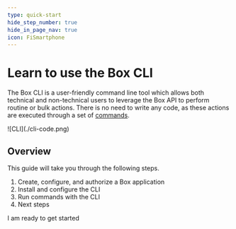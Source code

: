 ```yaml
---
type: quick-start
hide_step_number: true
hide_in_page_nav: true
icon: FiSmartphone
---
```


# Learn to use the Box CLI

<!--alex ignore executed-->
The Box CLI is a user-friendly command line tool which allows both technical and
non-technical users to leverage the Box API to perform routine or bulk actions.
There is no need to write any code, as these actions are executed through a set
of [commands][commands]. 

<ImageFrame center>
  ![CLI](./cli-code.png)
</ImageFrame>

## Overview

This guide will take you through the following steps.

1. Create, configure, and authorize a Box application
2. Install and configure the CLI
3. Run commands with the CLI
4. Next steps

<Next>
  I am ready to get started
</Next>

[commands]: https://github.com/box/boxcli#command-topics
